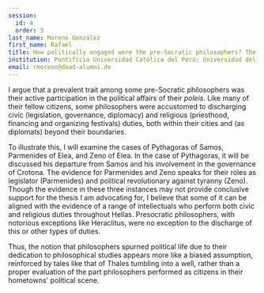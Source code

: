 ```yaml
---
session:
  id: 4
  order: 3
last_name: Moreno González
first_name: Rafael
title: How politically engaged were the pre-Socratic philosophers? The cases of Pythagoras, Parmenides, and Zeno
institution: Pontifícia Universidad Católica del Perú; Universidad del Pacífico
email: rmoreno@daad-alumni.de
---
```


I argue that a prevalent trait among some pre-Socratic philosophers was their active participation in the political affairs of their *poleis*. Like many of their fellow citizens, some philosophers were accustomed to discharging civic (legislation, governance, diplomacy) and religious (priesthood, financing and organizing festivals) duties, both within their cities and (as diplomats) beyond their boundaries.

To illustrate this, I will examine the cases of Pythagoras of Samos, Parmenides of Elea, and Zeno of Elea. In the case of Pythagoras, it will be discussed his departure from Samos and his involvement in the governance of Crotona. The evidence for Parmenides and Zeno speaks for their roles as legislator (Parmenides) and political revolutionary against tyranny (Zeno). Though the evidence in these three instances may not provide conclusive support for the thesis I am advocating for, I believe that some of it can be aligned with the evidence of a range of intellectuals who perform both civic and religious duties throughout Hellas. Presocratic philosophers, with notorious exceptions like Heraclitus, were no exception to the discharge of this or other types of duties.

Thus, the notion that philosophers spurned political life due to their dedication to philosophical studies appears more like a biased assumption, reinforced by tales like that of Thales tumbling into a well, rather than a proper evaluation of the part philosophers performed as citizens in their hometowns' political scene.
